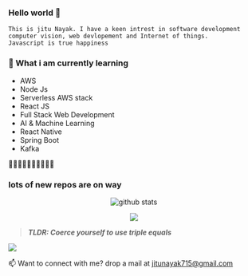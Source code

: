 ### Hello world  👋


```
This is jitu Nayak. I have a keen intrest in software development computer vision, web devlopement and Internet of things.
Javascript is true happiness 
```


### 📖 What i am currently learning
- AWS 
- Node Js
- Serverless AWS stack
- React JS 
- Full Stack Web Development 
- AI & Machine Learning 
- React Native
- Spring Boot
- Kafka

 🚀🚀🚀🚀🚀🚀🚀🚀🚀🚀 
 ### lots of new repos are on way
<p  align="center">
  <img src="https://github-readme-stats.vercel.app/api?username=jitunayak&show_icons=true&theme=radical&bg_color=30,0d0d0d,191919&title_color=fff&text_color=fff&icon_color=79ff97)](https://github.com/anuraghazra/github-readme-stats" alt="github stats"/></br>
</p>

<p  align="center">
<img src= "https://github-readme-stats.vercel.app/api/top-langs/?username=jitunayak&layout=compact&theme=radical&,191919&title_color=fff&text_color=fff&icon_color=79ff97"
</p>
<!--
**jitunayak/jitunayak** is a ✨ _special_ ✨ repository because its `README.md` (this file) appears on your GitHub profile.-->

 
 
 >***TLDR: Coerce yourself to use triple equals***

![](https://www.freecodecamp.org/news/content/images/2019/07/best-js-meme-to-date-2.png)
 
 📫 Want to connect with me? drop a mail at <jitunayak715@gmail.com>
